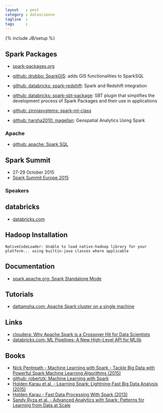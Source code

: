 ```yaml
---
layout   : post
category : datascience
tagline  : 
tags     : 
---
```

{% include JB/setup %}

## Spark Packages

- [spark-packages.org](http://spark-packages.org)

- [github: drubbo: SparkGIS](https://github.com/drubbo/SparkGIS): adds GIS functionalities to SparkSQL
- [github: databricks: spark-redshift](https://github.com/databricks/spark-redshift): Spark and Redshift integration
- [github: databricks: spark-sbt-package](https://github.com/databricks/sbt-spark-package): SBT plugin that simplifies the development process of Spark Packages and their use in applications
- [github: zinniasystems: spark-ml-class](https://github.com/zinniasystems/spark-ml-class)
- [github: harsha2010: magellan](https://github.com/harsha2010/magellan): Geospatial Analytics Using Spark

### Apache

- [github: apache: Spark SQL](https://github.com/apache/spark/tree/master/sql)

## Spark Summit

- 27-29 October 2015
- [Spark Summit Europe 2015](https://spark-summit.org/eu-2015)

### Speakers

## databricks

- [databricks.com](https://databricks.com)

## Hadoop Installation

`NativeCodeLoader: Unable to load native-hadoop library for your platform... using builtin-java classes where applicable`

## Documentation

- [spark.apache.org: Spark Standalone Mode](http://spark.apache.org/docs/latest/spark-standalone.html)

## Tutorials

- [dattamsha.com: Apache Spark cluster on a single machine](http://www.dattamsha.com/2014/12/apache-spark-cluster-on-a-single-machine)

## Links

- [cloudera: Why Apache Spark is a Crossover Hit for Data Scientists](http://blog.cloudera.com/blog/2014/03/why-apache-spark-is-a-crossover-hit-for-data-scientists)
- [databricks.com: ML Pipelines: A New High-Level API for MLlib](https://databricks.com/blog/2015/01/07/ml-pipelines-a-new-high-level-api-for-mllib.html)

## Books

- [Nick Pentreath - Machine Learning with Spark - Tackle Big Data with Powerful Spark Machine Learning Algorithms (2015)](https://books.google.fr/books?id=syPHBgAAQBAJ)
- [github: robertzk: Machine Learning with Spark](https://github.com/robertzk/machine-learning-with-spark)
- [Holden Karau et al. - Learning Spark: Lightning-Fast Big Data Analysis (2015)](https://books.google.fr/books?id=tOptBgAAQBAJ)
- [Holden Karau - Fast Data Processing With Spark (2013)](https://books.google.fr/books?id=PdqcAQAAQBAJ)
- [Sandy Ryza et al. - Advanced Analytics with Spark: Patterns for Learning from Data at Scale](https://books.google.fr/books?id=M0_GBwAAQBAJ)
	